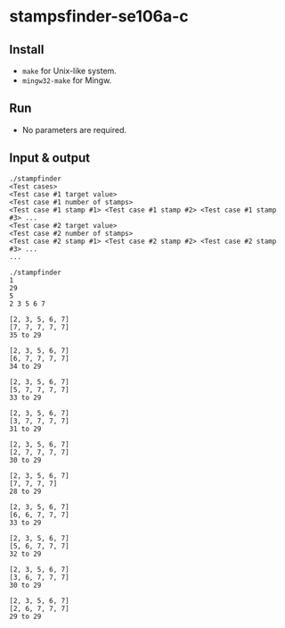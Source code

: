 # stampsfinder-se106a-c

## Install
- `make` for Unix-like system.
- `mingw32-make` for Mingw.

## Run
- No parameters are required.

## Input & output
```shell=
./stampfinder
<Test cases>
<Test case #1 target value>
<Test case #1 number of stamps>
<Test case #1 stamp #1> <Test case #1 stamp #2> <Test case #1 stamp #3> ...
<Test case #2 target value>
<Test case #2 number of stamps>
<Test case #2 stamp #1> <Test case #2 stamp #2> <Test case #2 stamp #3> ...
...
```

```shell=
./stampfinder
1
29
5
2 3 5 6 7

[2, 3, 5, 6, 7]
[7, 7, 7, 7, 7]
35 to 29

[2, 3, 5, 6, 7]
[6, 7, 7, 7, 7]
34 to 29

[2, 3, 5, 6, 7]
[5, 7, 7, 7, 7]
33 to 29

[2, 3, 5, 6, 7]
[3, 7, 7, 7, 7]
31 to 29

[2, 3, 5, 6, 7]
[2, 7, 7, 7, 7]
30 to 29

[2, 3, 5, 6, 7]
[7, 7, 7, 7]
28 to 29

[2, 3, 5, 6, 7]
[6, 6, 7, 7, 7]
33 to 29

[2, 3, 5, 6, 7]
[5, 6, 7, 7, 7]
32 to 29

[2, 3, 5, 6, 7]
[3, 6, 7, 7, 7]
30 to 29

[2, 3, 5, 6, 7]
[2, 6, 7, 7, 7]
29 to 29
```
